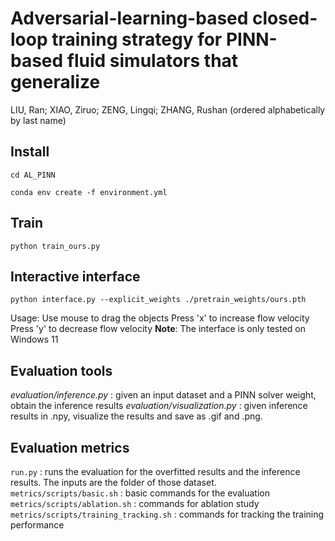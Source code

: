 # Adversarial-learning-based closed-loop training strategy for PINN-based fluid simulators that generalize
LIU, Ran; XIAO, Ziruo; ZENG, Lingqi; ZHANG, Rushan (ordered alphabetically by last name)

## Install
```
cd AL_PINN
```

```
conda env create -f environment.yml
```

## Train
```
python train_ours.py
```

## Interactive interface
```
python interface.py --explicit_weights ./pretrain_weights/ours.pth
```
Usage:
    Use mouse to drag the objects
    Press 'x' to increase flow velocity
    Press 'y' to decrease flow velocity
**Note**: The interface is only tested on Windows 11

## Evaluation tools

*evaluation/inference.py* : given an input dataset and a PINN solver weight, obtain the inference results
*evaluation/visualization.py* : given inference results in .npy, visualize the results and save as .gif and .png.
    
## Evaluation metrics
`run.py` : runs the evaluation for the overfitted results and the inference results. The inputs are the folder of those dataset. \
`metrics/scripts/basic.sh` : basic commands for the evaluation \
`metrics/scripts/ablation.sh` : commands for ablation study \
`metrics/scripts/training_tracking.sh` : commands for tracking the training performance
